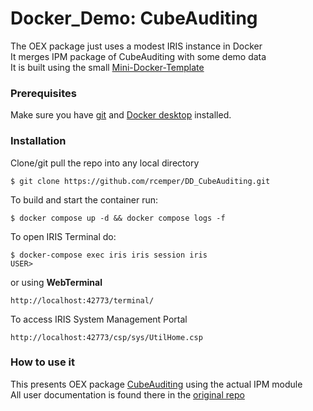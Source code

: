 # Docker_Demo: CubeAuditing
The OEX package just uses a modest IRIS instance in Docker     
It merges IPM package of CubeAuditing with some demo data    
It is built using the small [Mini-Docker-Template](https://github.com/rcemper/mini-docker)    
### Prerequisites
Make sure you have [git](https://git-scm.com/book/en/v2/Getting-Started-Installing-Git) and [Docker desktop](https://www.docker.com/products/docker-desktop) installed.
### Installation
Clone/git pull the repo into any local directory
```
$ git clone https://github.com/rcemper/DD_CubeAuditing.git
```
To build and start the container run:
```
$ docker compose up -d && docker compose logs -f
```
To open IRIS Terminal do:
```
$ docker-compose exec iris iris session iris
USER>
```
or using **WebTerminal**
```
http://localhost:42773/terminal/
```
To access IRIS System Management Portal
```
http://localhost:42773/csp/sys/UtilHome.csp
```
### How to use it
This presents OEX package [CubeAuditing](https://openexchange.intersystems.com/package/CubeEventMonitor) using the actual IPM module    
All user documentation is found there in the [original repo](https://github.com/sduncan01/CubeEventMonitor/blob/master/docs/README.md)  
